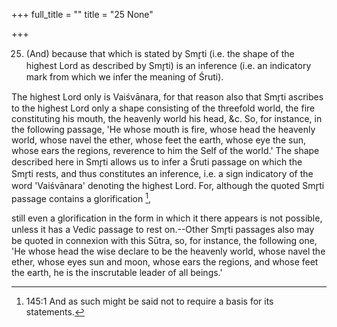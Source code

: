 +++
full_title = ""
title = "25 None"

+++


25. (And) because that which is stated by Smr̥ti (i.e. the shape of the highest Lord as described by Smr̥ti) is an inference (i.e. an indicatory mark from which we infer the meaning of Śruti).

The highest Lord only is Vaiśvānara, for that reason also that Smr̥ti ascribes to the highest Lord only a shape consisting of the threefold world, the fire constituting his mouth, the heavenly world his head, &c. So, for instance, in the following passage, 'He whose mouth is fire, whose head the heavenly world, whose navel the ether, whose feet the earth, whose eye the sun, whose ears the regions, reverence to him the Self of the world.' The shape described here in Smr̥ti allows us to infer a Śruti passage on which the Smr̥ti rests, and thus constitutes an inference, i.e. a sign indicatory of the word 'Vaiśvānara' denoting the highest Lord. For, although the quoted Smr̥ti passage contains a glorification [^fn_159],

[^fn_159]: 145:1 And as such might be said not to require a basis for its statements.

still even a glorification in the form in which it there appears is not possible, unless it has a Vedic passage to rest on.--Other Smr̥ti passages also may be quoted in connexion with this Sūtra, so, for instance, the following one, 'He whose head the wise declare to be the heavenly world, whose navel the ether, whose eyes sun and moon, whose ears the regions, and whose feet the earth, he is the inscrutable leader of all beings.'

